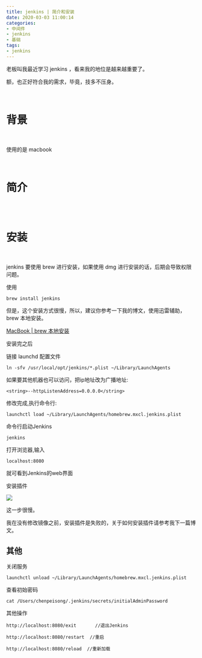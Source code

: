 ```yaml
---
title: jenkins | 简介和安装
date: 2020-03-03 11:00:14
categories:
- 中间件
- jenkins
- 基础
tags:
- jenkins
---
```

老板叫我最近学习 jenkins ，看来我的地位是越来越重要了。

额，也正好符合我的需求，毕竟，技多不压身。

<!-- more -->

<br/>

# 背景

<br/>

使用的是 macbook

<br/>

# 简介

<br/>

<br/>

# 安装

<br/>

jenkins 要使用 brew 进行安装，如果使用 dmg 进行安装的话，后期会导致权限问题。

使用

	brew install jenkins

但是，这个安装方式很慢，所以，建议你参考一下我的博文，使用迅雷辅助，brew 本地安装。

[MacBook | brew 本地安装](https://benpaodewoniu.github.io/2020/02/10/macbook8/)

安装完之后

链接 launchd 配置文件

	ln -sfv /usr/local/opt/jenkins/*.plist ~/Library/LaunchAgents

如果要其他机器也可以访问，把ip地址改为广播地址:

	<string>--httpListenAddress=0.0.0.0</string>

修改完成,执行命令行:

	launchctl load ~/Library/LaunchAgents/homebrew.mxcl.jenkins.plist

命令行启动Jenkins

	jenkins

打开浏览器,输入

	localhost:8080

就可看到Jenkins的web界面

安装插件

![](/images/jenkins/0_0.png)

这一步很慢。

我在没有修改镜像之前，安装插件是失败的，关于如何安装插件请参考我下一篇博文。

## 其他

关闭服务

	launchctl unload ~/Library/LaunchAgents/homebrew.mxcl.jenkins.plist

查看初始密码

	cat /Users/chenpeisong/.jenkins/secrets/initialAdminPassword

其他操作

	http://localhost:8080/exit       //退出Jenkins

	http://localhost:8080/restart  //重启

	http://localhost:8080/reload  //重新加载

